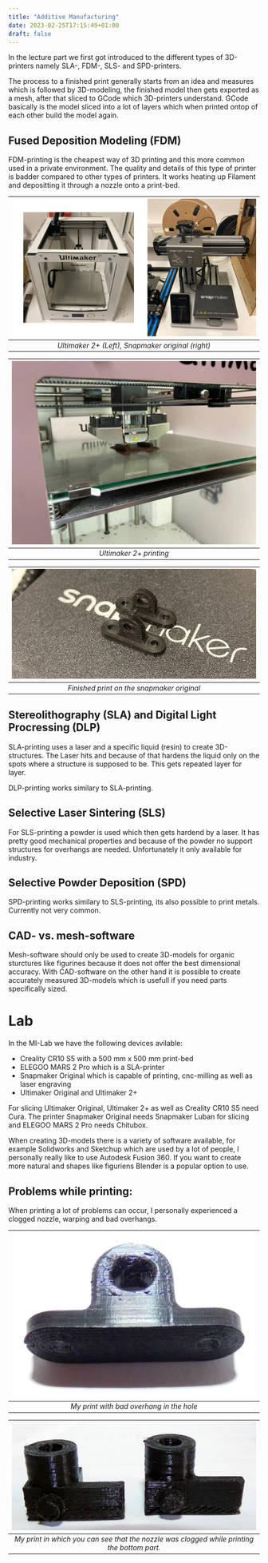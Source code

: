 ```yaml
---
title: "Additive Manufacturing"
date: 2023-02-25T17:15:49+01:00
draft: false
---
```


In the lecture part we first got introduced to the different types of 3D-printers namely SLA-, FDM-, SLS- and SPD-printers.

The process to a finished print generally starts from an idea and measures which is followed by 3D-modeling, the finished model then gets exported as a mesh, after that sliced to GCode which 3D-printers understand. GCode basically is the model sliced into a lot of layers which when printed ontop of each other build the model again.

## **Fused Deposition Modeling (FDM)**

FDM-printing is the cheapest way of 3D printing and this more common used in a private environment.
The quality and details of this type of printer is badder compared to other types of printers.
It works heating up Filament and depositting it through a nozzle onto a print-bed.

| ![img1](3D-printer.png) |
|:--:|
| *Ultimaker 2+ (Left), Snapmaker original (right)* |

| ![img2](printing.jpg) |
|:--:|
| *Ultimaker 2+ printing* |

| ![img3](finishedPrint.jpg) |
|:--:|
| *Finished print on the snapmaker original* |

## **Stereolithography (SLA) and Digital Light Procressing (DLP)**

SLA-printing uses a laser and a specific liquid (resin) to create 3D-structures. The Laser hits and because of that hardens the liquid only on the spots where a structure is supposed to be. This gets repeated layer for layer.

DLP-printing works similary to SLA-printing.

## **Selective Laser Sintering (SLS)**

For SLS-printing a powder is used which then gets hardend by a laser. It has pretty good mechanical properties and because of the powder no support structures for overhangs are needed. Unfortunately it only available for industry.

## **Selective Powder Deposition (SPD)**

SPD-printing works similary to SLS-printing, its also possible to print metals. Currently not very common.

## **CAD- vs. mesh-software**

Mesh-software should only be used to create 3D-models for organic sturctures like figurines because it does not offer the best dimensional accuracy.
With CAD-software on the other hand it is possible to create accurately measured 3D-models which is usefull if you need parts specifically sized.

# **Lab**

In the MI-Lab we have the following devices avilable:
 - Creality CR10 S5 with a 500 mm x 500 mm print-bed
 - ELEGOO MARS 2 Pro which is a SLA-printer
 - Snapmaker Original which is capable of printing, cnc-milling as well as laser engraving
 - Ultimaker Original and Ultimaker 2+

For slicing Ultimaker Original, Ultimaker 2+ as well as Creality CR10 S5 need Cura. The printer Snapmaker Original needs Snapmaker Luban for slicing and ELEGOO MARS 2 Pro needs Chitubox.

When creating 3D-models there is a variety of software available, for example Solidworks and Sketchup which are used by a lot of people, I personally really like to use Autodesk Fusion 360.
If you want to create more natural and shapes like figuriens Blender is a popular option to use.

## Problems while printing:

When printing a lot of problems can occur, I personally experienced a clogged nozzle, warping and bad overhangs.

| ![img4](badOverhang.png) |
|:--:|
| *My print with bad overhang in the hole* |

| ![img5](cloggedNozzle.png) |
|:--:|
| *My print in which you can see that the nozzle was clogged while printing the bottom part.* |
